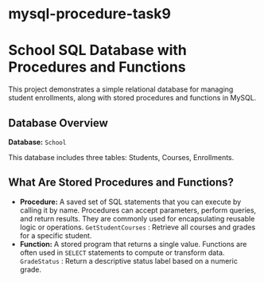# mysql-procedure-task9

# School SQL Database with Procedures and Functions

This project demonstrates a simple relational database for managing student enrollments, along with stored procedures and functions in MySQL.

## Database Overview

**Database:** `School`

This database includes three tables: Students, Courses, Enrollments.

## What Are Stored Procedures and Functions?
- **Procedure:**
A saved set of SQL statements that you can execute by calling it by name. Procedures can accept parameters, perform queries, and return results. They are commonly used for encapsulating reusable logic or operations.
`GetStudentCourses` : Retrieve all courses and grades for a specific student.
- **Function:**
A stored program that returns a single value. Functions are often used in `SELECT` statements to compute or transform data.
`GradeStatus` : Return a descriptive status label based on a numeric grade.
